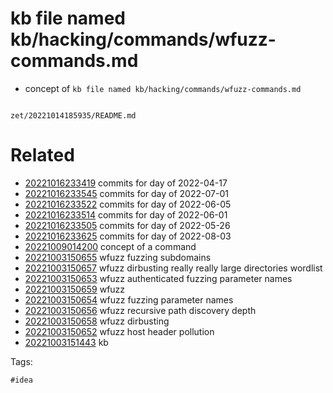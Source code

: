 # kb file named kb/hacking/commands/wfuzz-commands.md

- concept of `kb file named kb/hacking/commands/wfuzz-commands.md`

```
```

` zet/20221014185935/README.md `

# Related

- [20221016233419](/zet/20221016233419/README.md) commits for day of 2022-04-17
- [20221016233545](/zet/20221016233545/README.md) commits for day of 2022-07-01
- [20221016233522](/zet/20221016233522/README.md) commits for day of 2022-06-05
- [20221016233514](/zet/20221016233514/README.md) commits for day of 2022-06-01
- [20221016233505](/zet/20221016233505/README.md) commits for day of 2022-05-26
- [20221016233625](/zet/20221016233625/README.md) commits for day of 2022-08-03
- [20221009014200](/zet/20221009014200/README.md) concept of a command
- [20221003150655](/zet/20221003150655/README.md) wfuzz fuzzing subdomains
- [20221003150657](/zet/20221003150657/README.md) wfuzz dirbusting really really large directories wordlist
- [20221003150653](/zet/20221003150653/README.md) wfuzz authenticated fuzzing parameter names
- [20221003150659](/zet/20221003150659/README.md) wfuzz
- [20221003150654](/zet/20221003150654/README.md) wfuzz fuzzing parameter names
- [20221003150656](/zet/20221003150656/README.md) wfuzz recursive path discovery depth
- [20221003150658](/zet/20221003150658/README.md) wfuzz dirbusting
- [20221003150652](/zet/20221003150652/README.md) wfuzz host header pollution
- [20221003151443](/zet/20221003151443/README.md) kb

Tags:

    #idea
